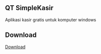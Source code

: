 ## QT SimpleKasir

Aplikasi kasir gratis untuk komputer windows 

## Download
[Download](/releases)
